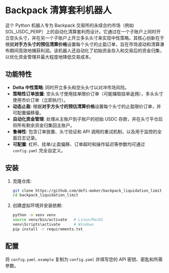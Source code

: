 # Backpack 清算套利机器人

这个 Python 机器人专为 Backpack 交易所的永续合约市场（例如 SOL_USDC_PERP）上的自动化清算套利而设计。它通过在一个子账户上同时开立空头头寸，并在另一个子账户上开立多头头寸来实现中性策略。其核心创新在于根据**对手方头寸的预估清算价格**设置每个头寸的止盈订单，旨在市场波动和清算瀑布期间高效地捕获利润。该机器人还自动化了初始资金存入和交易后的资金归集，以优化资金管理并最大程度地降低交易成本。

## 功能特性

*   **Delta 中性策略**: 同时开立多头和空头头寸以对冲市场风险。
*   **策略性订单放置**: 空头头寸使用挂单限价订单（可能赚取挂单返佣），多头头寸使用市价订单（立即执行）。
*   **动态止盈**: 根据**对手方头寸的预估清算价格**设置每个头寸的止盈限价订单，并可配置偏移量。
*   **自动化资金管理**: 处理从主账户到子账户的初始 USDC 存款，并在头寸平仓后将所有剩余资金归集回主账户。
*   **鲁棒性**: 包含订单放置、头寸验证和 API 调用的重试机制，以及用于监控的全面日志记录。
*   **可配置**: 杠杆、挂单/止盈偏移、订单超时和操作延迟等参数均可通过 `config.yaml` 完全自定义。

## 安装

1.  克隆仓库:
    ```bash
    git clone https://github.com/defi-maker/backpack_liquidation_limit
    cd backpack_liquidation_limit
    ```
2.  创建虚拟环境并安装依赖:
    ```bash
    python -m venv venv
    source venv/bin/activate   # Linux/MacOS
    venv\Scripts\activate      # Windows
    pip install -r requirements.txt
    ```

## 配置

将 `config.yaml.example` 复制为 `config.yaml` 并填写您的 API 密钥、密匙和所需参数。

